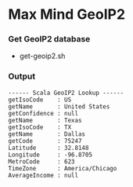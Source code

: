 Max Mind GeoIP2
===============

### Get GeoIP2 database 
* get-geoip2.sh


### Output
```
------ Scala GeoIP2 Lookup ------
getIsoCode    : US
getName       : United States
getConfidence : null
getName       : Texas
getIsoCode    : TX
getName       : Dallas
getCode       : 75247
Latitude      : 32.8148
Longitude     : -96.8705
MetroCode     : 623
TimeZone      : America/Chicago
AverageIncome : null
```
